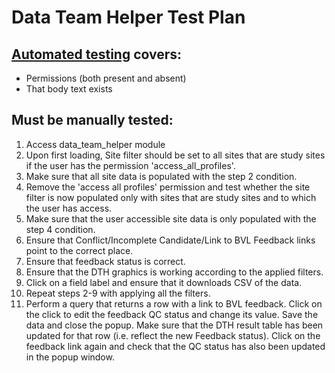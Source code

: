 # Data Team Helper Test Plan

## [Automated testing](https://github.com/aces/Loris/blob/17.1-dev/modules/data_team_helper/test/data_team_helperTest.php) covers:
* Permissions (both present and absent)
* That body text exists

## Must be manually tested:
1. Access data_team_helper module
2. Upon first loading, Site filter should be set to all sites that are study sites if the user has the permission 'access_all_profiles'.
3. Make sure that all site data is populated with the step 2 condition.
4. Remove the 'access all profiles' permission and test whether the site filter is now populated only with sites that are study sites and to which the user has access.
5. Make sure that the user accessible site data is only populated with the  step 4 condition.
6. Ensure that Conflict/Incomplete Candidate/Link to BVL Feedback links point to the correct place.
7. Ensure that feedback status is correct.
8. Ensure that the DTH graphics is working according to the applied filters.
9. Click on a field label and ensure that it downloads CSV of the data.
10. Repeat steps 2-9 with applying all the filters.
11. Perform a query that returns a row with a link to BVL feedback. Click on the click to edit the feedback QC
   status and change its value. Save the data and close the popup. Make sure that the DTH result table has been 
   updated for that row (i.e. reflect the new Feedback status). Click on the feedback link again and check that 
   the QC status has also been updated in the popup window.  

